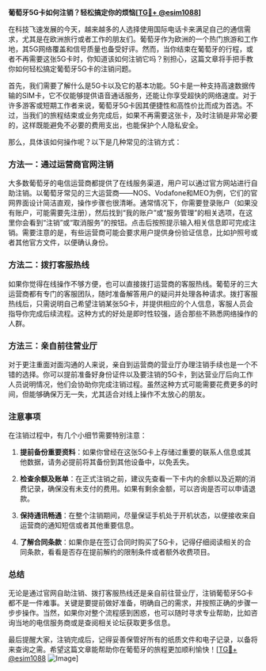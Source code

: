 **葡萄牙5G卡如何注销？轻松搞定你的烦恼[[TG💪+ @esim1088](https://t.me/s/esim1088)]**

在科技飞速发展的今天，越来越多的人选择使用国际电话卡来满足自己的通信需求，尤其是在欧洲旅行或者工作的朋友们。葡萄牙作为欧洲的一个热门旅游和工作地，其5G网络覆盖和信号质量也备受好评。然而，当你结束在葡萄牙的行程，或者不再需要这张5G卡时，你知道该如何注销它吗？别担心，这篇文章将手把手教你如何轻松搞定葡萄牙5G卡的注销问题。

首先，我们需要了解什么是5G卡以及它的基本功能。5G卡是一种支持高速数据传输的SIM卡，它不仅能够提供语音通话服务，还能让你享受超快的网络速度。对于许多游客或短期工作者来说，葡萄牙5G卡因其便捷性和高性价比而成为首选。不过，当我们的旅程结束或业务完成后，如果不再需要这张卡，及时注销是非常必要的，这样既能避免不必要的费用支出，也能保护个人隐私安全。

那么，具体该如何操作呢？以下是几种常见的注销方式：

### 方法一：通过运营商官网注销

大多数葡萄牙的电信运营商都提供了在线服务渠道，用户可以通过官方网站进行自助注销。以葡萄牙常见的三大运营商——NOS、Vodafone和MEO为例，它们的官网界面设计简洁直观，操作步骤也很清晰。通常情况下，你需要登录账户（如果没有账户，可能需要先注册），然后找到“我的账户”或“服务管理”的相关选项，在这里你会看到“注销”或“取消服务”的按钮。点击后按照提示输入相关信息即可完成注销。需要注意的是，有些运营商可能会要求用户提供身份验证信息，比如护照号或者其他官方文件，以便确认身份。

### 方法二：拨打客服热线

如果你觉得在线操作不够方便，也可以直接拨打运营商的客服热线。葡萄牙的三大运营商都有专门的客服团队，随时准备解答用户的疑问并处理各种请求。拨打客服热线后，只需说明自己希望注销某张5G卡，并提供相应的个人信息，客服人员会指导你完成后续流程。这种方式的好处是即时性较强，适合那些不熟悉网络操作的人群。

### 方法三：亲自前往营业厅

对于更注重面对面沟通的人来说，亲自到运营商的营业厅办理注销手续也是一个不错的选择。你可以提前准备好身份证件以及要注销的5G卡，到达营业厅后向工作人员说明情况，他们会协助你完成注销过程。虽然这种方式可能需要花费更多的时间，但能够确保万无一失，尤其适合对线上操作不太放心的朋友。

### 注意事项

在注销过程中，有几个小细节需要特别注意：

1. **提前备份重要资料**：如果你曾经在这张5G卡上存储过重要的联系人信息或其他数据，请务必提前将其备份到其他设备中，以免丢失。
   
2. **检查余额及账单**：在正式注销之前，建议先查看一下卡内的余额以及近期的消费记录，确保没有未支付的费用。如果有剩余金额，可以咨询是否可以申请退款。

3. **保持通讯畅通**：在整个注销期间，尽量保证手机处于开机状态，以便接收来自运营商的通知短信或者其他重要信息。

4. **了解合同条款**：如果你是在签订合同时购买了5G卡，记得仔细阅读相关的合同条款，看看是否存在提前解约的限制条件或者额外收费项目。

### 总结

无论是通过官网自助注销、拨打客服热线还是亲自前往营业厅，注销葡萄牙5G卡都不是一件难事。关键是要提前做好准备，明确自己的需求，并按照正确的步骤一步步操作。当然，如果你对整个流程感到困惑，也可以随时寻求专业帮助，比如咨询当地的电信服务商或是查阅相关论坛获取更多信息。

最后提醒大家，注销完成后，记得妥善保管好所有的纸质文件和电子记录，以备将来查询之需。希望这篇文章能帮助你在葡萄牙的旅程更加顺利愉快！[[TG💪+ @esim1088](https://t.me/s/esim1088) ![Image](https://i.postimg.cc/4NQfJmqS/Snipaste-2025-05-13-00-14-12.png)]
